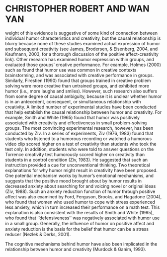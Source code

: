 # CHRISTOPHER ROBERT AND WAN YAN

weight of this evidence is suggestive of some kind of connection between individual humor characteristics and creativity, but the causal relationship is blurry because none of these studies examined actual expression of humor and subsequent creativity (see James, Brodersen, & Eisenberg, 2004, and Kaufmann, 2003, for a thorough discussion of the positive affect-creativity link). Other research has examined humor expression within groups, and evaluated those groups’ creative performance. For example, Holmes (2000) such as found that humor use was common in creative contexts brainstorming, and was associated with creative performance in groups. Similarly, Firestien (1990) found that groups trained in creative problem solving were more creative than untrained groups, and exhibited more humor (i.e., more laughs and smiles). However, such research also suffers from some degree of causal ambiguity, because it is unclear whether humor is in an antecedent, consequent, or simultaneous relationship with creativity. A limited number of experimental studies have been conducted that help establish the causal relationship between humor and creativity. For example, Smith and White (1965) found that humor was positively associated with creativity and effectiveness in small problem-solving groups. The most convincing experimental research, however, has been conducted by Ziv. In a series of experiments, Ziv (1976, 1983) found that students who listened to a humorous recording or watched a humorous video clip scored higher on a test of creativity than students who took the test only. In addition, students who were told to answer questions on the Torrence creativity test humorously scored higher on creativity than students in a control condition (Ziv, 1983). He suggested that such an instruction provided a cue for unconventional thinking. Two theoretical explanations for why humor might result in creativity have been proposed. One potential mechanism works by humor’s emotional mechanisms, and suggests that the positive mood brought about by humor results in decreased anxiety about searching for and voicing novel or original ideas (Ziv, 1988). Such an anxiety reduction function of humor through positive affect was also examined by Ford, Ferguson, Brooks, and Hagadone (2004), who found that women who used humor to cope with stress experienced less anxiety, which in turn increased their performance on a math test. This explanation is also consistent with the results of Smith and White (1965), who found that ‘‘defensiveness’’ was negatively associated with humor use in a small group. Generally, the inﬂuence of humor on positive affect and anxiety reduction is the basis for the belief that humor can be a stress reducer (Nezlek & Derks, 2001).

The cognitive mechanisms behind humor have also been implicated in the relationship between humor and creativity (Murdock & Ganim, 1993).
